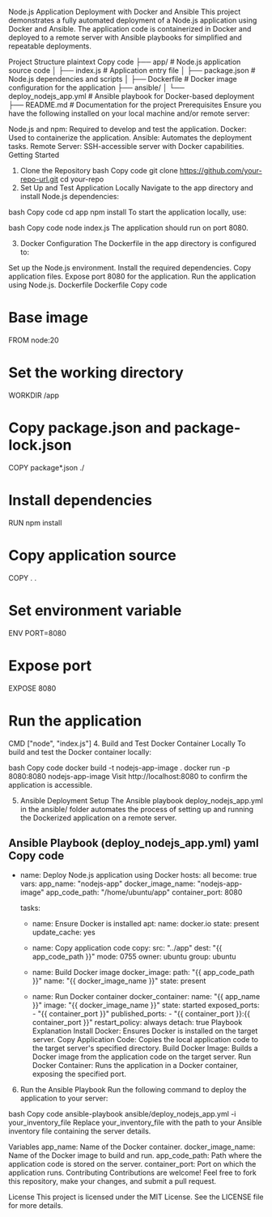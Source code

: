 Node.js Application Deployment with Docker and Ansible
This project demonstrates a fully automated deployment of a Node.js application using Docker and Ansible. The application code is containerized in Docker and deployed to a remote server with Ansible playbooks for simplified and repeatable deployments.

Project Structure
plaintext
Copy code
├── app/                 # Node.js application source code
│   ├── index.js         # Application entry file
│   ├── package.json     # Node.js dependencies and scripts
│   ├── Dockerfile       # Docker image configuration for the application
├── ansible/
│   └── deploy_nodejs_app.yml  # Ansible playbook for Docker-based deployment
├── README.md            # Documentation for the project
Prerequisites
Ensure you have the following installed on your local machine and/or remote server:

Node.js and npm: Required to develop and test the application.
Docker: Used to containerize the application.
Ansible: Automates the deployment tasks.
Remote Server: SSH-accessible server with Docker capabilities.
Getting Started
1. Clone the Repository
bash
Copy code
git clone https://github.com/your-repo-url.git
cd your-repo
2. Set Up and Test Application Locally
Navigate to the app directory and install Node.js dependencies:

bash
Copy code
cd app
npm install
To start the application locally, use:

bash
Copy code
node index.js
The application should run on port 8080.

3. Docker Configuration
The Dockerfile in the app directory is configured to:

Set up the Node.js environment.
Install the required dependencies.
Copy application files.
Expose port 8080 for the application.
Run the application using Node.js.
Dockerfile
Dockerfile
Copy code
# Base image
FROM node:20

# Set the working directory
WORKDIR /app

# Copy package.json and package-lock.json
COPY package*.json ./

# Install dependencies
RUN npm install

# Copy application source
COPY . .

# Set environment variable
ENV PORT=8080

# Expose port
EXPOSE 8080

# Run the application
CMD ["node", "index.js"]
4. Build and Test Docker Container Locally
To build and test the Docker container locally:

bash
Copy code
docker build -t nodejs-app-image .
docker run -p 8080:8080 nodejs-app-image
Visit http://localhost:8080 to confirm the application is accessible.

5. Ansible Deployment Setup
The Ansible playbook deploy_nodejs_app.yml in the ansible/ folder automates the process of setting up and running the Dockerized application on a remote server.

Ansible Playbook (deploy_nodejs_app.yml)
yaml
Copy code
---
- name: Deploy Node.js application using Docker
  hosts: all
  become: true
  vars:
    app_name: "nodejs-app"
    docker_image_name: "nodejs-app-image"
    app_code_path: "/home/ubuntu/app"
    container_port: 8080

  tasks:
    - name: Ensure Docker is installed
      apt:
        name: docker.io
        state: present
        update_cache: yes

    - name: Copy application code
      copy:
        src: "../app"
        dest: "{{ app_code_path }}"
        mode: 0755
        owner: ubuntu
        group: ubuntu

    - name: Build Docker image
      docker_image:
        path: "{{ app_code_path }}"
        name: "{{ docker_image_name }}"
        state: present

    - name: Run Docker container
      docker_container:
        name: "{{ app_name }}"
        image: "{{ docker_image_name }}"
        state: started
        exposed_ports:
          - "{{ container_port }}"
        published_ports:
          - "{{ container_port }}:{{ container_port }}"
        restart_policy: always
        detach: true
Playbook Explanation
Install Docker: Ensures Docker is installed on the target server.
Copy Application Code: Copies the local application code to the target server's specified directory.
Build Docker Image: Builds a Docker image from the application code on the target server.
Run Docker Container: Runs the application in a Docker container, exposing the specified port.
6. Run the Ansible Playbook
Run the following command to deploy the application to your server:

bash
Copy code
ansible-playbook ansible/deploy_nodejs_app.yml -i your_inventory_file
Replace your_inventory_file with the path to your Ansible inventory file containing the server details.

Variables
app_name: Name of the Docker container.
docker_image_name: Name of the Docker image to build and run.
app_code_path: Path where the application code is stored on the server.
container_port: Port on which the application runs.
Contributing
Contributions are welcome! Feel free to fork this repository, make your changes, and submit a pull request.

License
This project is licensed under the MIT License. See the LICENSE file for more details.

